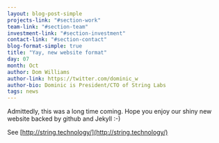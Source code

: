 ```yaml
---
layout: blog-post-simple
projects-link: "#section-work"
team-link: "#section-team"
investment-link: "#section-investment"
contact-link: "#section-contact"
blog-format-simple: true
title: "Yay, new website format"
day: 07
month: Oct
author: Dom Williams
author-link: https://twitter.com/dominic_w
author-bio: Dominic is President/CTO of String Labs
tags: news
---
```


Admittedly, this was a long time coming. Hope you enjoy our shiny new website backed by github and Jekyll :-)

See [http://string.technology/](http://string.technology/)
